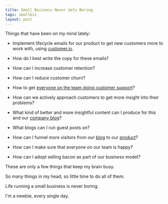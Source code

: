 ```yaml
---
title: Small Business Never Gets Boring
tags: smallbiz
layout: post
---
```

Things that have been on my mind lately:

- Implement lifecycle emails for our product to get new customers more to work
  with, using [customer.io](http://customer.io).

- How do I best write the copy for these emails?

- How can I increase customer retention?

- How can I reduce customer churn?

- How to get [everyone on the team doing customer
  support](https://37signals.com/svn/posts/3676-everyone-on-support)?

- How can we actively approach customers to get more insight into their
  problems?

- What kind of better and more insightful content can I produce for this and our
  [company blog](http://about.travis-ci.org/blog)?

- What blogs can I run guest posts on?

- How can I funnel more visitors from our
  [blog](http://about.travis-ci.org/blog) to our
  [product](https://travis-ci.com)?

- How can I make sure that everyone on our team is happy?

- How can I adopt selling bacon as part of our business model?

These are only a few things that keep my brain busy.

So many things in my head, so little time to do all of them.

Life running a small business is never boring.

I'm a newbie, every single day.
